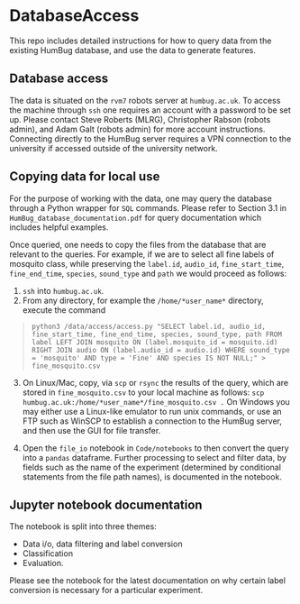 # DatabaseAccess

This repo includes detailed instructions for how to query data from the existing HumBug database, and use the data to generate features.

## Database access

The data is situated on the `rvm7` robots server at `humbug.ac.uk`. To access the machine through `ssh` one requires an account with a password to be set up. Please contact Steve Roberts (MLRG), Christopher Rabson (robots admin), and Adam Galt (robots admin) for more account instructions. Connecting directly to the HumBug server requires a VPN connection to the university if accessed outside of the university network.

## Copying data for local use

For the purpose of working with the data, one may query the database through a Python wrapper for `SQL` commands. Please refer to Section 3.1 in `HumBug_database_documentation.pdf` for query documentation which includes helpful examples.

Once queried, one needs to copy the files from the database that are relevant to the queries. For example, if we are to select all fine labels of mosquito class, while preserving the `label.id`, `audio_id`, `fine_start_time`, `fine_end_time`, `species`, `sound_type` and `path` we would proceed as follows:


1. `ssh` into `humbug.ac.uk`.
2. From any directory, for example the `/home/*user_name*` directory, execute the command
>`python3 /data/access/access.py "SELECT label.id,
audio_id, fine_start_time, fine_end_time, species, sound_type, path
FROM label
LEFT JOIN mosquito
ON (label.mosquito_id = mosquito.id)
RIGHT JOIN audio
ON (label.audio_id = audio.id)
WHERE sound_type = 'mosquito' AND type = 'Fine' AND species IS NOT NULL;" > fine_mosquito.csv`
3. On Linux/Mac, copy, via `scp` or `rsync` the results of the query, which are stored in `fine_mosquito.csv` to your local machine as follows:
`scp humbug.ac.uk:/home/*user_name*/fine_mosquito.csv .` On Windows you may either use a Linux-like emulator to run unix commands, or use an FTP such as WinSCP to establish a connection to the HumBug server, and then use the GUI for file transfer.

4. Open the `file_io` notebook in `Code/notebooks` to then convert the query into a `pandas` dataframe. Further processing to select and filter data, by fields such as the name of the experiment (determined by conditional statements from the file path names), is documented in the notebook.

## Jupyter notebook documentation

The notebook is split into three themes:
* Data i/o, data filtering and label conversion
* Classification
* Evaluation.

Please see the notebook for the latest documentation on why certain label conversion is necessary for a particular experiment.
